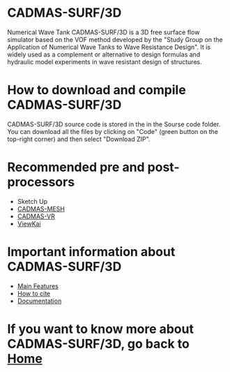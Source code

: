 # CADMAS-SURF/3D
Numerical Wave Tank CADMAS-SURF/3D is a 3D free surface flow simulator based on the VOF method developed by the "Study Group on the Application of Numerical Wave Tanks to Wave Resistance Design". It is widely used as a complement or alternative to design formulas and hydraulic model experiments in wave resistant design of structures.
# How to download and compile CADMAS-SURF/3D
CADMAS-SURF/3D source code is stored in the in the Sourse code folder. You can download all the files by clicking on "Code" (green button on the top-right corner) and then select "Download ZIP".
# Recommended pre and post-processors
+ Sketch Up
+ [CADMAS-MESH](https://github.com/CADMAS-SURF/Multiscale-and-Multiphysics-Integrated-Simulator-for-Tsunami/tree/main/Pre%20and%20post-processors/CADMAS-MESH)
+ [CADMAS-VR](https://github.com/CADMAS-SURF/Multiscale-and-Multiphysics-Integrated-Simulator-for-Tsunami/tree/main/Pre%20and%20post-processors/CADMAS-VR)
+ [ViewKai](https://github.com/CADMAS-SURF/Multiscale-and-Multiphysics-Integrated-Simulator-for-Tsunami/tree/main/Pre%20and%20post-processors/ViewKai)
# Important information about CADMAS-SURF/3D
+ [Main Features](https://github.com/CADMAS-SURF/Multiscale-and-Multiphysics-Integrated-Simulator-for-Tsunami/wiki/Main-Features(CADMAS))
+ [How to cite](https://github.com/CADMAS-SURF/Multiscale-and-Multiphysics-Integrated-Simulator-for-Tsunami/wiki/How-to-cite)
+ [Documentation](https://github.com/CADMAS-SURF/Multiscale-and-Multiphysics-Integrated-Simulator-for-Tsunami/wiki/Papers-related-to-CADMAS%E2%80%90SURF-3D)
# If you want to know more about CADMAS-SURF/3D, go back to [Home](https://github.com/CADMAS-SURF/Multiscale-and-Multiphysics-Integrated-Simulator-for-Tsunami/wiki)
